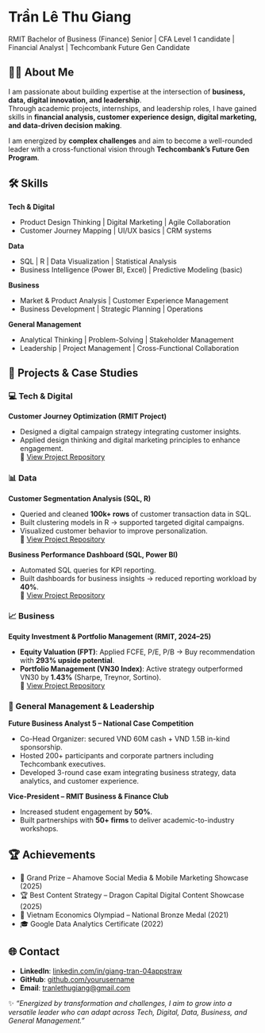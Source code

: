# Trần Lê Thu Giang  
RMIT Bachelor of Business (Finance) Senior | CFA Level 1 candidate | Financial Analyst | Techcombank Future Gen Candidate 

## 👩‍💻 About Me  
I am passionate about building expertise at the intersection of **business, data, digital innovation, and leadership**.  
Through academic projects, internships, and leadership roles, I have gained skills in **financial analysis, customer experience design, digital marketing, and data-driven decision making**.  

I am energized by **complex challenges** and aim to become a well-rounded leader with a cross-functional vision through **Techcombank’s Future Gen Program**.  


## 🛠 Skills  

**Tech & Digital**  
- Product Design Thinking | Digital Marketing | Agile Collaboration  
- Customer Journey Mapping | UI/UX basics | CRM systems  

**Data**  
- SQL | R | Data Visualization | Statistical Analysis  
- Business Intelligence (Power BI, Excel) | Predictive Modeling (basic)  

**Business**  
- Market & Product Analysis | Customer Experience Management  
- Business Development | Strategic Planning | Operations  

**General Management**  
- Analytical Thinking | Problem-Solving | Stakeholder Management  
- Leadership | Project Management | Cross-Functional Collaboration  


## 📂 Projects & Case Studies  

### 💻 Tech & Digital  
**Customer Journey Optimization (RMIT Project)**  
- Designed a digital campaign strategy integrating customer insights.  
- Applied design thinking and digital marketing principles to enhance engagement.  
🔗 [View Project Repository](#)  


### 📊 Data  
**Customer Segmentation Analysis (SQL, R)**  
- Queried and cleaned **100k+ rows** of customer transaction data in SQL.  
- Built clustering models in R → supported targeted digital campaigns.  
- Visualized customer behavior to improve personalization.  
🔗 [View Project Repository](#)  

**Business Performance Dashboard (SQL, Power BI)**  
- Automated SQL queries for KPI reporting.  
- Built dashboards for business insights → reduced reporting workload by **40%**.  
🔗 [View Project Repository](#)  


### 📈 Business  
**Equity Investment & Portfolio Management (RMIT, 2024–25)**  
- **Equity Valuation (FPT)**: Applied FCFE, P/E, P/B → Buy recommendation with **293% upside potential**.  
- **Portfolio Management (VN30 Index)**: Active strategy outperformed VN30 by **1.43%** (Sharpe, Treynor, Sortino).  
🔗 [View Project Repository](#)  


### 🏢 General Management & Leadership  
**Future Business Analyst 5 – National Case Competition**  
- Co-Head Organizer: secured VND 60M cash + VND 1.5B in-kind sponsorship.  
- Hosted 200+ participants and corporate partners including Techcombank executives.  
- Developed 3-round case exam integrating business strategy, data analytics, and customer experience.  

**Vice-President – RMIT Business & Finance Club**  
- Increased student engagement by **50%**.  
- Built partnerships with **50+ firms** to deliver academic-to-industry workshops.  


## 🏆 Achievements  
- 🥇 Grand Prize – Ahamove Social Media & Mobile Marketing Showcase (2025)  
- 🏆 Best Content Strategy – Dragon Capital Digital Content Showcase (2025)  
- 🥉 Vietnam Economics Olympiad – National Bronze Medal (2021)  
- 🎓 Google Data Analytics Certificate (2022)  


## 🌐 Contact  
- **LinkedIn**: [linkedin.com/in/giang-tran-04appstraw](https://www.linkedin.com/in/giang-tran-04appstraw/)  
- **GitHub**: [github.com/yourusername](https://github.com/yourusername)  
- **Email**: tranlethugiang@gmail.com  

✨ *“Energized by transformation and challenges, I aim to grow into a versatile leader who can adapt across Tech, Digital, Data, Business, and General Management.”*  
